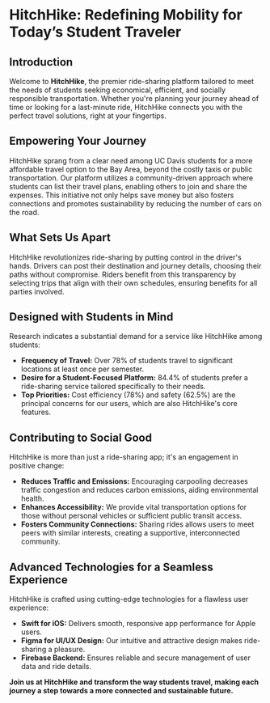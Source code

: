 # HitchHike: Redefining Mobility for Today’s Student Traveler

## Introduction

Welcome to **HitchHike**, the premier ride-sharing platform tailored to meet the needs of students seeking economical, efficient, and socially responsible transportation. Whether you're planning your journey ahead of time or looking for a last-minute ride, HitchHike connects you with the perfect travel solutions, right at your fingertips.

## Empowering Your Journey

HitchHike sprang from a clear need among UC Davis students for a more affordable travel option to the Bay Area, beyond the costly taxis or public transportation. Our platform utilizes a community-driven approach where students can list their travel plans, enabling others to join and share the expenses. This initiative not only helps save money but also fosters connections and promotes sustainability by reducing the number of cars on the road.

## What Sets Us Apart

HitchHike revolutionizes ride-sharing by putting control in the driver's hands. Drivers can post their destination and journey details, choosing their paths without compromise. Riders benefit from this transparency by selecting trips that align with their own schedules, ensuring benefits for all parties involved.

## Designed with Students in Mind

Research indicates a substantial demand for a service like HitchHike among students:
- **Frequency of Travel:** Over 78% of students travel to significant locations at least once per semester.
- **Desire for a Student-Focused Platform:** 84.4% of students prefer a ride-sharing service tailored specifically to their needs.
- **Top Priorities:** Cost efficiency (78%) and safety (62.5%) are the principal concerns for our users, which are also HitchHike's core features.

## Contributing to Social Good

HitchHike is more than just a ride-sharing app; it's an engagement in positive change:
- **Reduces Traffic and Emissions:** Encouraging carpooling decreases traffic congestion and reduces carbon emissions, aiding environmental health.
- **Enhances Accessibility:** We provide vital transportation options for those without personal vehicles or sufficient public transit access.
- **Fosters Community Connections:** Sharing rides allows users to meet peers with similar interests, creating a supportive, interconnected community.

## Advanced Technologies for a Seamless Experience

HitchHike is crafted using cutting-edge technologies for a flawless user experience:
- **Swift for iOS:** Delivers smooth, responsive app performance for Apple users.
- **Figma for UI/UX Design:** Our intuitive and attractive design makes ride-sharing a pleasure.
- **Firebase Backend:** Ensures reliable and secure management of user data and ride details.

**Join us at HitchHike and transform the way students travel, making each journey a step towards a more connected and sustainable future.**
